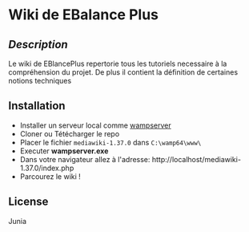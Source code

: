 # Wiki de EBalance Plus
## _Description_
Le wiki de EBlancePlus repertorie tous les tutoriels necessaire à la compréhension du projet. De plus il contient la définition de certaines notions techniques

## Installation

- Installer un serveur local comme [wampserver](https://www.wampserver.com/en/download-wampserver-64bits/)
- Cloner ou Tétécharger le repo
- Placer le fichier ```mediawiki-1.37.0``` dans ```C:\wamp64\www\```
- Executer **wampserver.exe**
- Dans votre navigateur allez à l'adresse: http://localhost/mediawiki-1.37.0/index.php
- Parcourez le wiki !

## License

Junia
